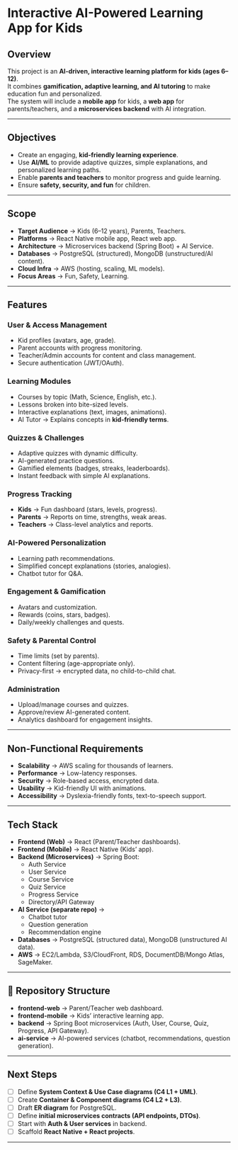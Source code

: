 # Interactive AI-Powered Learning App for Kids

## Overview
This project is an **AI-driven, interactive learning platform for kids (ages 6–12)**.  
It combines **gamification, adaptive learning, and AI tutoring** to make education fun and personalized.  
The system will include a **mobile app** for kids, a **web app** for parents/teachers, and a **microservices backend** with AI integration.

---

## Objectives
- Create an engaging, **kid-friendly learning experience**.
- Use **AI/ML** to provide adaptive quizzes, simple explanations, and personalized learning paths.
- Enable **parents and teachers** to monitor progress and guide learning.
- Ensure **safety, security, and fun** for children.

---

## Scope
- **Target Audience** → Kids (6–12 years), Parents, Teachers.  
- **Platforms** → React Native mobile app, React web app.  
- **Architecture** → Microservices backend (Spring Boot) + AI Service.  
- **Databases** → PostgreSQL (structured), MongoDB (unstructured/AI content).  
- **Cloud Infra** → AWS (hosting, scaling, ML models).  
- **Focus Areas** → Fun, Safety, Learning.  

---

## Features

### User & Access Management
- Kid profiles (avatars, age, grade).
- Parent accounts with progress monitoring.
- Teacher/Admin accounts for content and class management.
- Secure authentication (JWT/OAuth).

### Learning Modules
- Courses by topic (Math, Science, English, etc.).
- Lessons broken into bite-sized levels.
- Interactive explanations (text, images, animations).
- AI Tutor → Explains concepts in **kid-friendly terms**.

### Quizzes & Challenges
- Adaptive quizzes with dynamic difficulty.
- AI-generated practice questions.
- Gamified elements (badges, streaks, leaderboards).
- Instant feedback with simple AI explanations.

### Progress Tracking
- **Kids** → Fun dashboard (stars, levels, progress).
- **Parents** → Reports on time, strengths, weak areas.
- **Teachers** → Class-level analytics and reports.

### AI-Powered Personalization
- Learning path recommendations.
- Simplified concept explanations (stories, analogies).
- Chatbot tutor for Q&A.

### Engagement & Gamification
- Avatars and customization.
- Rewards (coins, stars, badges).
- Daily/weekly challenges and quests.

### Safety & Parental Control
- Time limits (set by parents).
- Content filtering (age-appropriate only).
- Privacy-first → encrypted data, no child-to-child chat.

### Administration
- Upload/manage courses and quizzes.
- Approve/review AI-generated content.
- Analytics dashboard for engagement insights.

---

## Non-Functional Requirements
- **Scalability** → AWS scaling for thousands of learners.
- **Performance** → Low-latency responses.
- **Security** → Role-based access, encrypted data.
- **Usability** → Kid-friendly UI with animations.
- **Accessibility** → Dyslexia-friendly fonts, text-to-speech support.

---

## Tech Stack
- **Frontend (Web)** → React (Parent/Teacher dashboards).  
- **Frontend (Mobile)** → React Native (Kids’ app).  
- **Backend (Microservices)** → Spring Boot:  
  - Auth Service  
  - User Service  
  - Course Service  
  - Quiz Service  
  - Progress Service  
  - Directory/API Gateway  
- **AI Service (separate repo)** →  
  - Chatbot tutor  
  - Question generation  
  - Recommendation engine  
- **Databases** → PostgreSQL (structured data), MongoDB (unstructured AI data).  
- **AWS** → EC2/Lambda, S3/CloudFront, RDS, DocumentDB/Mongo Atlas, SageMaker.  

---

## 📂 Repository Structure
- **frontend-web** → Parent/Teacher web dashboard.  
- **frontend-mobile** → Kids’ interactive learning app.  
- **backend** → Spring Boot microservices (Auth, User, Course, Quiz, Progress, API Gateway).  
- **ai-service** → AI-powered services (chatbot, recommendations, question generation).  

---

## Next Steps
- [ ] Define **System Context & Use Case diagrams (C4 L1 + UML)**.  
- [ ] Create **Container & Component diagrams (C4 L2 + L3)**.  
- [ ] Draft **ER diagram** for PostgreSQL.  
- [ ] Define **initial microservices contracts (API endpoints, DTOs)**.  
- [ ] Start with **Auth & User services** in backend.  
- [ ] Scaffold **React Native + React projects**.  

---
